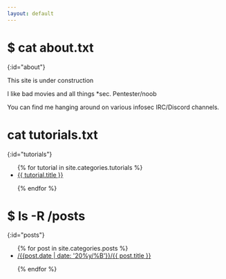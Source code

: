 ```yaml
---
layout: default
---
```


# $ cat about.txt
{:id="about"}

This site is under construction

I like bad movies and all things *sec. Pentester/noob

You can find me hanging around on various infosec IRC/Discord channels.

# cat tutorials.txt
{:id="tutorials"}

<ul>
{% for tutorial in site.categories.tutorials %}

<li><a href="{{ tutorial.url }}" title="{{ tutorial.description }}">{{ tutorial.title }}</a></li>

{% endfor %}
</ul>

# $ ls -R /posts
{:id="posts"}

<ul>
{% for post in site.categories.posts %}

<li><a href="{{ post.url }}" title="{{ post.description }}">/{{post.date | date: '20%y/%B'}}/{{ post.title }}</a></li>

{% endfor %}
</ul>


</ul>
